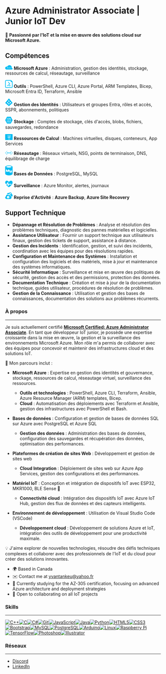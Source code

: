 Azure Administrator Associate | Junior IoT Dev
===================================================================================================================================


🌟 **Passionné par l'IoT et la mise en œuvre des solutions cloud sur Microsoft Azure.**


Compétences
-----------


<img src="https://github.com/Ensono/azure-vector-icons/blob/master/renders/microsoft-azure.png" alt="Microsoft Azure" width="24"/> **Microsoft Azure** : Administration, gestion des identités, stockage, ressources de calcul, réseautage, surveillance

<img src="https://github.com/Ensono/azure-vector-icons/blob/master/icons/PowerShell%20File.svg" alt="PowerShell" width="24"/> **Outils** : PowerShell, Azure CLI, Azure Portal, ARM Templates, Bicep, Microsoft Entra ID, Terraform, Ansible

<img src="https://github.com/Ensono/azure-vector-icons/blob/master/renders/azure-active-directory.png" alt="Identity Management" width="24"/> **Gestion des Identités** : Utilisateurs et groupes Entra, rôles et accès, SSPR, abonnements, politiques

<img src="https://github.com/Ensono/azure-vector-icons/blob/master/renders/storage-blob.png" alt="Storage" width="24"/> **Stockage** : Comptes de stockage, clés d'accès, blobs, fichiers, sauvegardes, redondance

<img src="https://github.com/Ensono/azure-vector-icons/blob/master/renders/virtual-machine.png" alt="Virtual Machines" width="24"/> **Ressources de Calcul** : Machines virtuelles, disques, conteneurs, App Services

<img src="https://github.com/Ensono/azure-vector-icons/blob/master/renders/network.png" alt="Network" width="24"/> **Réseautage** : Réseaux virtuels, NSG, points de terminaison, DNS, équilibrage de charge

<img src="https://github.com/Ensono/azure-vector-icons/blob/master/renders/mysql-database.png" alt="MySQL" width="24"/> **Bases de Données** : PostgreSQL, MySQL

<img src="https://github.com/Ensono/azure-vector-icons/blob/master/renders/health-monitoring.png" alt="Monitoring" width="24"/> **Surveillance** : Azure Monitor, alertes, journaux

<img src="https://github.com/Ensono/azure-vector-icons/blob/master/renders/backup-service.png" alt="Backup" width="24"/> **Reprise d'Activité** :  **Azure Backup**,
**Azure Site Recovery**

Support Technique
-----------

- **Dépannage et Résolution de Problèmes** : Analyse et résolution des problèmes techniques, diagnostic des pannes matérielles et logicielles.
- **Assistance Utilisateur** : Fournir un support technique aux utilisateurs finaux, gestion des tickets de support, assistance à distance.
- **Gestion des Incidents** : Identification, gestion, et suivi des incidents, coordination avec les équipes pour des résolutions rapides.
- **Configuration et Maintenance des Systèmes** : Installation et configuration des logiciels et des matériels, mise à jour et maintenance des systèmes informatiques.
- **Sécurité Informatique** : Surveillance et mise en œuvre des politiques de sécurité, gestion des accès et des permissions, protection des données.
- **Documentation Technique** : Création et mise à jour de la documentation technique, guides utilisateur, procédures de résolution de problèmes.
- **Gestion de la Connaissance** : Utilisation et gestion des bases de connaissances, documentation des solutions aux problèmes récurrents.


### À propos
--------------------

Je suis actuellement certifié [**Microsoft Certified: Azure Administrator Associate**](https://learn.microsoft.com/en-us/users/yvantankeu-0493/credentials/dfd6409c0da53467). En tant que développeur IoT junior, je possède une expertise croissante dans la mise en œuvre, la gestion et la surveillance des environnements Microsoft Azure. Mon rôle m'a permis de collaborer avec des équipes pour concevoir et maintenir des infrastructures cloud et des solutions IoT.

🚀 Mon parcours inclut :
- **Microsoft Azure** : Expertise en gestion des identités et gouvernance, stockage, ressources de calcul, réseautage virtuel, surveillance des ressources. 
  - **Outils et technologies** : PowerShell, Azure CLI, Terraform, Ansible, Azure Resource Manager (ARM) templates, Bicep.
  - **Cloud** : Automatisation des déploiements avec Terraform et Ansible, gestion des infrastructures avec PowerShell et Bash.

- **Bases de données** : Configuration et gestion de bases de données SQL sur Azure avec PostgreSQL et Azure SQL 
  - **Gestion des données** : Administration des bases de données, configuration des sauvegardes et récupération des données, optimisation des performances.

- **Plateformes de création de sites Web** : Développement et gestion de sites web 
  - **Cloud Integration** : Déploiement de sites web sur Azure App Services, gestion des configurations et des performances.

- **Matériel IoT** : Conception et intégration de dispositifs IoT avec ESP32, MKR1000, BLE Sense 📱
  - **Connectivité cloud** : Intégration des dispositifs IoT avec Azure IoT Hub, gestion des flux de données et des capteurs intelligents.

- **Environnement de développement** : Utilisation de Visual Studio Code (VSCode) 
  - **Développement cloud** : Développement de solutions Azure et IoT, intégration des outils de développement pour une productivité maximale.

💡 J'aime explorer de nouvelles technologies, résoudre des défis techniques complexes et collaborer avec des professionnels de l'IoT et du cloud pour créer des solutions innovantes.

* 🌍 Based in Canada
* ✉️ Contact me at [yvantankeu@yahoo.fr](mailto:yvantankeu@yahoo.fr)
* 🧠 Currently studying for the AZ-305 certification, focusing on advanced Azure architecture and deployment strategies
* 🤝 Open to collaborating on all IoT projects


### Skills 
--------------------
<p align="left">

<a href="https://docs.microsoft.com/en-us/cpp/?view=msvc-170" target="_blank" rel="noreferrer"><img src="https://raw.githubusercontent.com/danielcranney/readme-generator/main/public/icons/skills/cplusplus-colored.svg" width="36" height="36" alt="C++" /></a><a href="https://docs.microsoft.com/en-us/cpp/?view=msvc-170" target="_blank" rel="noreferrer"><img src="https://raw.githubusercontent.com/danielcranney/readme-generator/main/public/icons/skills/c-colored.svg" width="36" height="36" alt="C" /></a><a href="https://docs.microsoft.com/en-us/dotnet/csharp/" target="_blank" rel="noreferrer"><img src="https://raw.githubusercontent.com/danielcranney/readme-generator/main/public/icons/skills/csharp-colored.svg" width="36" height="36" alt="C#" /></a><a href="https://git-scm.com/" target="_blank" rel="noreferrer"><img src="https://raw.githubusercontent.com/danielcranney/readme-generator/main/public/icons/skills/git-colored.svg" width="36" height="36" alt="Git" /></a><a href="https://developer.mozilla.org/en-US/docs/Web/JavaScript" target="_blank" rel="noreferrer"><img src="https://raw.githubusercontent.com/danielcranney/readme-generator/main/public/icons/skills/javascript-colored.svg" width="36" height="36" alt="JavaScript" /></a><a href="https://www.oracle.com/java/" target="_blank" rel="noreferrer"><img src="https://raw.githubusercontent.com/danielcranney/readme-generator/main/public/icons/skills/java-colored.svg" width="36" height="36" alt="Java" /></a><a href="https://www.python.org/" target="_blank" rel="noreferrer"><img src="https://raw.githubusercontent.com/danielcranney/readme-generator/main/public/icons/skills/python-colored.svg" width="36" height="36" alt="Python" /></a><a href="https://developer.mozilla.org/en-US/docs/Glossary/HTML5" target="_blank" rel="noreferrer"><img src="https://raw.githubusercontent.com/danielcranney/readme-generator/main/public/icons/skills/html5-colored.svg" width="36" height="36" alt="HTML5" /></a><a href="https://www.w3.org/TR/CSS/#css" target="_blank" rel="noreferrer"><img src="https://raw.githubusercontent.com/danielcranney/readme-generator/main/public/icons/skills/css3-colored.svg" width="36" height="36" alt="CSS3" /></a><a href="https://getbootstrap.com/" target="_blank" rel="noreferrer"><img src="https://raw.githubusercontent.com/danielcranney/readme-generator/main/public/icons/skills/bootstrap-colored.svg" width="36" height="36" alt="Bootstrap" /></a><a href="https://www.mysql.com/" target="_blank" rel="noreferrer"><img src="https://raw.githubusercontent.com/danielcranney/readme-generator/main/public/icons/skills/mysql-colored.svg" width="36" height="36" alt="MySQL" /></a><a href="https://www.postgresql.org/" target="_blank" rel="noreferrer"><img src="https://raw.githubusercontent.com/danielcranney/readme-generator/main/public/icons/skills/postgresql-colored.svg" width="36" height="36" alt="PostgreSQL" /></a><a href="https://store.arduino.cc/?gclid=Cj0KCQjw2eilBhCCARIsAG0Pf8uueBifykWcsSS4LPESeGQfxGVKJYnzV7bz471XfknQJy_1VINVWM8aAkLtEALw_wcB" target="_blank" rel="noreferrer"><img src="https://raw.githubusercontent.com/danielcranney/readme-generator/main/public/icons/skills/arduino-colored.svg" width="36" height="36" alt="Arduino" /></a><a href="https://www.linux.org" target="_blank" rel="noreferrer"><img src="https://raw.githubusercontent.com/danielcranney/readme-generator/main/public/icons/skills/linux-colored.svg" width="36" height="36" alt="Linux" /></a><a href="https://www.raspberrypi.org/" target="_blank" rel="noreferrer"><img src="https://raw.githubusercontent.com/danielcranney/readme-generator/main/public/icons/skills/raspberrypi-colored.svg" width="36" height="36" alt="Raspberry Pi" /></a><a href="https://www.tensorflow.org/" target="_blank" rel="noreferrer"><img src="https://raw.githubusercontent.com/danielcranney/readme-generator/main/public/icons/skills/tensorflow-colored.svg" width="36" height="36" alt="TensorFlow" /></a><a href="https://www.adobe.com/uk/products/photoshop.html" target="_blank" rel="noreferrer"><img src="https://raw.githubusercontent.com/danielcranney/readme-generator/main/public/icons/skills/photoshop-colored-dark.svg" width="36" height="36" alt="Photoshop" /></a><a href="https://www.adobe.com/uk/products/illustrator.html" target="_blank" rel="noreferrer"><img src="https://raw.githubusercontent.com/danielcranney/readme-generator/main/public/icons/skills/illustrator-colored-dark.svg" width="36" height="36" alt="Illustrator" /></a>
                    </p>
                    
### Réseaux 
--------------
- [Discord](https://discord.com/users/yvantankeu)
- [LinkedIn](https://www.linkedin.com/in/yvan-tankeu-ab029a129/)
